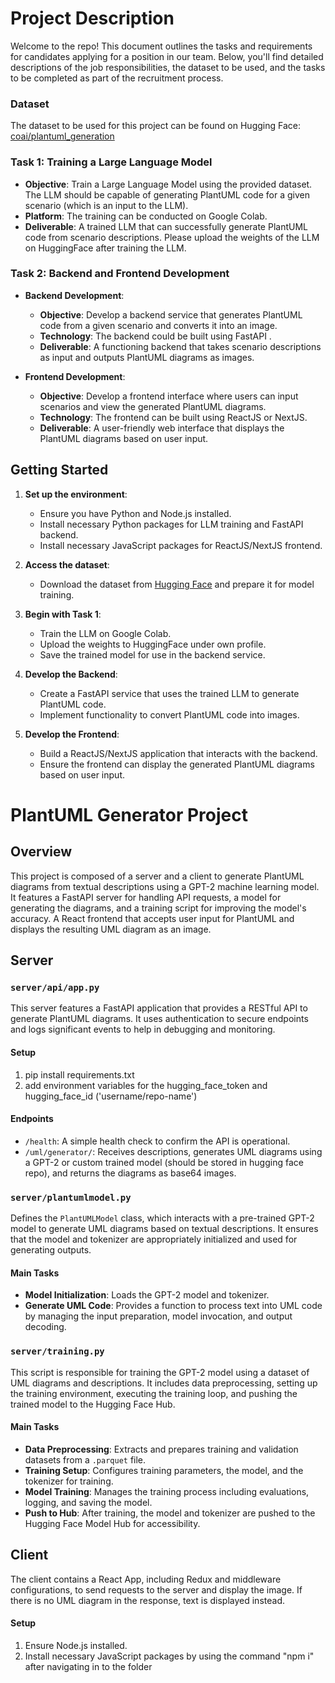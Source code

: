 # Project Description

Welcome to the repo! This document outlines the tasks and requirements for candidates applying for a position in our team. Below, you'll find detailed descriptions of the job responsibilities, the dataset to be used, and the tasks to be completed as part of the recruitment process.

### Dataset

The dataset to be used for this project can be found on Hugging Face:
[coai/plantuml_generation](https://huggingface.co/datasets/coai/plantuml_generation)

### Task 1: Training a Large Language Model

- **Objective**: Train a Large Language Model using the provided dataset. The LLM should be capable of generating PlantUML code for a given scenario (which is an input to the LLM).
- **Platform**: The training can be conducted on Google Colab.
- **Deliverable**: A trained LLM that can successfully generate PlantUML code from scenario descriptions. Please upload the weights of the LLM on HuggingFace after training the LLM.

### Task 2: Backend and Frontend Development

- **Backend Development**:
  - **Objective**: Develop a backend service that generates PlantUML code from a given scenario and converts it into an image.
  - **Technology**: The backend could be built using FastAPI .
  - **Deliverable**: A functioning backend that takes scenario descriptions as input and outputs PlantUML diagrams as images.

- **Frontend Development**:
  - **Objective**: Develop a frontend interface where users can input scenarios and view the generated PlantUML diagrams.
  - **Technology**: The frontend can be built using ReactJS or NextJS.
  - **Deliverable**: A user-friendly web interface that displays the PlantUML diagrams based on user input.

## Getting Started

1. **Set up the environment**:
    - Ensure you have Python and Node.js installed.
    - Install necessary Python packages for LLM training and FastAPI backend.
    - Install necessary JavaScript packages for ReactJS/NextJS frontend.
      
2. **Access the dataset**:
    - Download the dataset from [Hugging Face](https://huggingface.co/datasets/coai/plantuml_generation) and prepare it for model training.

3. **Begin with Task 1**:
    - Train the LLM on Google Colab.
    - Upload the weights to HuggingFace under own profile.
    - Save the trained model for use in the backend service.

4. **Develop the Backend**:
    - Create a FastAPI service that uses the trained LLM to generate PlantUML code.
    - Implement functionality to convert PlantUML code into images.

5. **Develop the Frontend**:
    - Build a ReactJS/NextJS application that interacts with the backend.
    - Ensure the frontend can display the generated PlantUML diagrams based on user input.




# PlantUML Generator Project

## Overview
This project is composed of a server and a client to generate PlantUML diagrams from textual descriptions using a GPT-2 machine learning model. It features a FastAPI server for handling API requests, a model for generating the diagrams, and a training script for improving the model's accuracy. A React frontend that accepts user input for PlantUML and displays the resulting UML diagram as an image.

## Server

### `server/api/app.py`

This server features a FastAPI application that provides a RESTful API to generate PlantUML diagrams. It uses authentication to secure endpoints and logs significant events to help in debugging and monitoring.

#### Setup

1) pip install requirements.txt
2) add environment variables for the hugging_face_token and hugging_face_id ('username/repo-name')

#### Endpoints
  - `/health`: A simple health check to confirm the API is operational.
  - `/uml/generator/`: Receives descriptions, generates UML diagrams using a GPT-2 or custom trained model (should be stored in hugging face repo), and returns the diagrams as base64 images.

### `server/plantumlmodel.py`

Defines the `PlantUMLModel` class, which interacts with a pre-trained GPT-2 model to generate UML diagrams based on textual descriptions. It ensures that the model and tokenizer are appropriately initialized and used for generating outputs.

#### Main Tasks
- **Model Initialization**: Loads the GPT-2 model and tokenizer.
- **Generate UML Code**: Provides a function to process text into UML code by managing the input preparation, model invocation, and output decoding.

### `server/training.py`

This script is responsible for training the GPT-2 model using a dataset of UML diagrams and descriptions. It includes data preprocessing, setting up the training environment, executing the training loop, and pushing the trained model to the Hugging Face Hub.

#### Main Tasks
- **Data Preprocessing**: Extracts and prepares training and validation datasets from a `.parquet` file.
- **Training Setup**: Configures training parameters, the model, and the tokenizer for training.
- **Model Training**: Manages the training process including evaluations, logging, and saving the model.
- **Push to Hub**: After training, the model and tokenizer are pushed to the Hugging Face Model Hub for accessibility.

## Client

The client contains a React App, including Redux and middleware configurations, to send requests to the server and display the image. If there is no UML diagram in the response, text is displayed instead.
#### Setup
1) Ensure Node.js installed.
2) Install necessary JavaScript packages by using the command
   "npm i"
after navigating in to the folder


